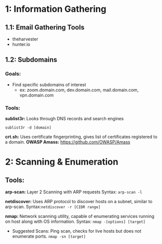 # 1: Information Gathering
##  1.1: Email Gathering Tools
- theharvester
- hunter.io

##  1.2: Subdomains
### Goals:
- Find specific subdomains of interest
  - ex: zoom.domain.com, dev.domain.com, mail.domain.com, vpn.domain.com
### Tools:
**sublist3r:** Looks through DNS records and search engines
```
sublist3r -d [domain]
```
**crt.sh:** Uses certificate fingerprinting, gives list of certificates registered to a domain.
**OWASP Amass:** https://github.com/OWASP/Amass

# 2: Scanning & Enumeration
##  Tools:
**arp-scan:** Layer 2 Scanning with ARP requests
Syntax: ```arp-scan -l```

**netdiscover:** Uses ARP protocol to discover hosts on a subnet, similar to arp-scan.
Syntax:```netdiscover -r [CIDR range]```

**nmap:** Network scanning utility, capable of enumerating services running on host along with OS information.
Syntax: ```nmap -[options] [target]```
- Suggested Scans:
Ping scan, checks for live hosts but does not enumerate ports.
```nmap -sn [target]```
